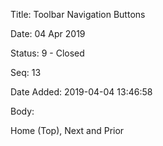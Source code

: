 Title:  Toolbar Navigation Buttons

Date:   04 Apr 2019

Status: 9 - Closed

Seq:    13

Date Added: 2019-04-04 13:46:58

Body:   
 
Home (Top), Next and Prior

